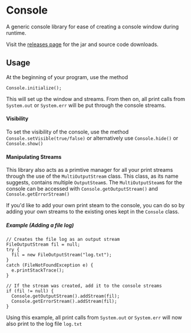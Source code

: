 # Console
A generic console library for ease of creating a console window during runtime.

Visit the [releases page](https://github.com/qwertysam/Console/releases) for the jar and source code downloads.

## Usage
At the beginning of your program, use the method

    Console.initialize();

This will set up the window and streams. From then on, all print calls from `System.out` or `System.err` will be put through the console streams.

#### Visibility
To set the visibility of the console, use the method `Console.setVisible(true/false)` or alternatively use `Console.hide()` or `Console.show()`

#### Manipulating Streams

This library also acts as a primtive manager for all your print streams through the use of the `MultiOutputStream` class. This class, as its name suggests, contains multiple `OutputSteam`s. The `MultiOutputSteam`s for the console can be accessed with `Console.getOutputStream()` and `Console.getErrorStream()`

If you'd like to add your own print steam to the console, you can do so by adding your own streams to the existing ones kept in the `Console` class.

##### Example (Adding a file log)
    // Creates the file log as an output stream
    FileOutputStream fil = null;
    try {
      fil = new FileOutputStream("log.txt");
    }
    catch (FileNotFoundException e) {
      e.printStackTrace();
    }
    
    // If the stream was created, add it to the console streams
    if (fil != null) {
      Console.getOutputStream().addStream(fil);
      Console.getErrorStream().addStream(fil);
    }

Using this example, all print calls from `System.out` or `System.err` will now also print to the log file `log.txt` 
